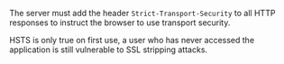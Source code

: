 The server must add the header `Strict-Transport-Security` to all HTTP responses to instruct the browser to use transport security.

HSTS is only true on first use, a user who has never accessed the application is still vulnerable to SSL stripping attacks.
